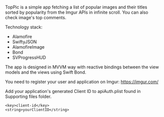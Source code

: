 TopPic is a simple app fetching a list of popular images and their titles sorted by popularity from the Imgur APIs in infinite scroll. You can also check image's top comments. 

Technology stack:

- Alamofire
- SwiftyJSON
- AlamofireImage
- Bond
- SVProgressHUD

The app is designed in MVVM way with reactive bindings between the view models and the views using Swift Bond. 

You need to register your user and application on Imgur: 
https://imgur.com/

Add your application's generated Client ID to apiAuth.plist found in Supporting files folder.

	<key>client-id</key>
	<string>yourClientID</string>
